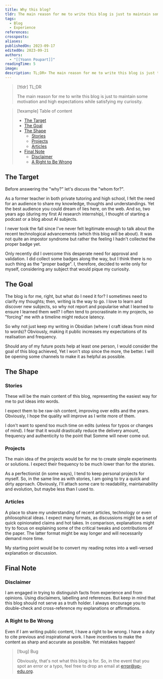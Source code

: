 ```yaml
---
title: Why this blog?
tldr: The main reason for me to write this blog is just to maintain some motivation and high expectations while satisfying my curiosity.
tags:
  - Blog
  - Experience
references: 
crossposts: 
aliases: 
publishedOn: 2023-09-17
editedOn: 2023-09-21
authors:
  - "[[Yoann Poupart]]"
readingTime: 5
image: 
description: TL;DR> The main reason for me to write this blog is just to maintain some motivation and high expectations while satisfying my curiosity.
---
```

> [!tldr] TL;DR
> 
> The main reason for me to write this blog is just to maintain some motivation and high expectations while satisfying my curiosity.

> [!example] Table of content
> 
> - [The Target](#the-target)
> - [The Goal](#the-goal)
> - [The Shape](#the-shape)
> 	- [Stories](#stories)
> 	- [Projects](#projects)
> 	- [Articles](#articles)
> - [Final Note](#final-note)
> 	- [Disclaimer](#disclaimer)
> 	- [A Right to Be Wrong](#a-right-to-be-wrong)

## The Target

Before answering the "why?" let's discuss the "whom for?".

As a former teacher in both private tutoring and high school, I felt the need for an audience to share my knowledge, thoughts and understandings. Yet the best audience you could dream of lies here, on the web. And so, two years ago (during my first AI research internship), I thought of starting a podcast or a blog about AI subjects.

I never took the fall since I've never felt legitimate enough to talk about the recent technological advancements (which this blog will be about). It was not quite an impostor syndrome but rather the feeling I hadn't collected the proper badge yet.

Only recently did I overcome this desperate need for approval and validation. I did collect some badges along the way, but I think there is no such thing as the "proper badge". I, therefore, decided to write only for myself, considering any subject that would pique my curiosity.

## The Goal

The blog is for me, right, but what do I need it for? I sometimes need to clarify my thoughts; then, writing is the way to go. I love to learn and discover new subjects, so why not report and popularise what I learned to ensure I learned them well? I often tend to procrastinate in my projects, so "forcing" me with a timeline might reduce latency.

So why not just keep my writing in Obsidian (where I craft ideas from mind to words)? Obviously, making it public increases my expectations of its realisation and frequency.

Should any of my future posts help at least one person, I would consider the goal of this blog achieved, Yet I won't stop since the more, the better. I will be opening some channels to make it as helpful as possible.

## The Shape

### Stories

These will be the main content of this blog, representing the easiest way for me to put ideas into words.

I expect them to be raw-ish content, improving over edits and the years. Obviously, I hope the quality will improve as I write more of them. 

I don't want to spend too much time on edits (unless for typos or changes of mind). I fear that it would drastically reduce the delivery amount, frequency and authenticity to the point that Somme will never come out. 

### Projects

The main idea of the projects would be for me to create simple experiments or solutions. I expect their frequency to be much lower than for the stories.

As a perfectionist (in some ways), I tend to keep personal projects for myself. So, in the same line as with stories, I am going to try a quick and dirty approach. Obviously, I'll attach some care to readability, maintainability and evolution, but maybe less than I used to.

### Articles

A place to share my understanding of recent articles, technology or even philosophical ideas. I expect many formats, as discussions might be a set of quick opinionated claims and hot takes. In comparison, explanations might try to focus on explaining some of the critical tweaks and contributions of the paper. The latter format might be way longer and will necessarily demand more time.

My starting point would be to convert my reading notes into a well-versed explanation or discussion. 

## Final Note

### Disclaimer

I am engaged in trying to distinguish facts from experience and from opinions. Using disclaimers, labelling and references. But keep in mind that this blog should not serve as a truth holder. I always encourage you to double-check and cross-reference my explanations or affirmations.

### A Right to Be Wrong

Even if I am writing public content, I have a right to be wrong. I have a duty to cite previous and inspirational work. I have incentives to make the content as sharp and accurate as possible. Yet mistakes happen!

> [!bug] Bug
> 
>Obviously, that's not what this blog is for. So, in the event that you spot an error or a typo, feel free to drop an email at [error@yp-edu.org](mailto:error@yp-edu.org).
